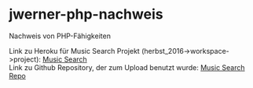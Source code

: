 # jwerner-php-nachweis
Nachweis von PHP-Fähigkeiten

Link zu Heroku für Music Search Projekt (herbst_2016->workspace->project): <a href="https://jwerner-music-db.herokuapp.com/musicSearch.php" >Music Search</a><br>
Link zu Github Repository, der zum Upload benutzt wurde: <a href="https://github.com/JuliaHeleneW/jwerner-music-search" >Music Search Repo</a>

